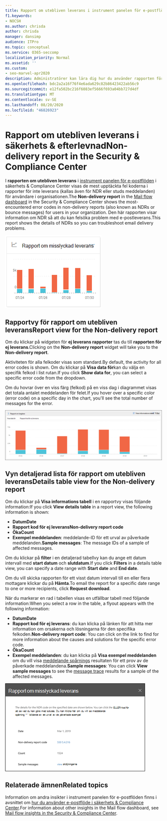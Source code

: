 ```yaml
---
title: Rapport om utebliven leverans i instrument panelen för e-postflöde
f1.keywords:
- NOCSH
ms.author: chrisda
author: chrisda
manager: dansimp
audience: ITPro
ms.topic: conceptual
ms.service: O365-seccomp
localization_priority: Normal
ms.assetid: ''
ms.custom:
- seo-marvel-apr2020
description: Administratörer kan lära dig hur du använder rapporten för information om ej leverans i instrument panelen för e-postflöde i säkerhets & Compliance Center för att övervaka de vanligaste fel koderna i rapporter som inte kunde levereras (kallas även NDR eller studs meddelanden) från avsändare i din organisation.
ms.openlocfilehash: bdc2a2a16f76f4e6ada629c82b86423422ab56c9
ms.sourcegitcommit: e12fa502bc216f6083ef5666f693a04bb727d4df
ms.translationtype: MT
ms.contentlocale: sv-SE
ms.lasthandoff: 08/20/2020
ms.locfileid: "46826923"
---
```

# <a name="non-delivery-report-in-the-security--compliance-center"></a><span data-ttu-id="b7078-103">Rapport om utebliven leverans i säkerhets & efterlevnad</span><span class="sxs-lookup"><span data-stu-id="b7078-103">Non-delivery report in the Security & Compliance Center</span></span>

<span data-ttu-id="b7078-104">I **rapporten om utebliven leverans** i [instrument panelen för e-postflöden](mail-flow-insights-v2.md) i säkerhets & Compliance Center visas de mest upptäckta fel koderna i rapporter för inte leverans (kallas även för NDR eller studs meddelanden) för användare i organisationen.</span><span class="sxs-lookup"><span data-stu-id="b7078-104">The **Non-delivery report** in the [Mail flow dashboard](mail-flow-insights-v2.md) in the Security & Compliance Center shows the most-encountered error codes in non-delivery reports (also known as NDRs or bounce messages) for users in your organization.</span></span> <span data-ttu-id="b7078-105">Den här rapporten visar information om NDR så att du kan felsöka problem med e-postleverans.</span><span class="sxs-lookup"><span data-stu-id="b7078-105">This report shows the details of NDRs so you can troubleshoot email delivery problems.</span></span>

![Widget för rapport om utebliven leverans i instrument panelen för e-postflöde i säkerhets & efterlevnad](../../media/mfi-non-delivery-report-widget.png)

## <a name="report-view-for-the-non-delivery-report"></a><span data-ttu-id="b7078-107">Rapportvy för rapport om utebliven leverans</span><span class="sxs-lookup"><span data-stu-id="b7078-107">Report view for the Non-delivery report</span></span>

<span data-ttu-id="b7078-108">Om du klickar på widgeten för **ej leverans rapporter** tas du till **rapporten för ej leverans**.</span><span class="sxs-lookup"><span data-stu-id="b7078-108">Clicking on the **Non-delivery report** widget will take you to the **Non-delivery report**.</span></span>

<span data-ttu-id="b7078-109">Aktiviteten för alla felkoder visas som standard.</span><span class="sxs-lookup"><span data-stu-id="b7078-109">By default, the activity for all error codes is shown.</span></span> <span data-ttu-id="b7078-110">Om du klickar på **Visa data för**kan du välja en specifik felkod i list rutan.</span><span class="sxs-lookup"><span data-stu-id="b7078-110">If you click **Show data for**, you can select a specific error code from the dropdown.</span></span>

<span data-ttu-id="b7078-111">Om du hovrar över en viss färg (felkod) på en viss dag i diagrammet visas det totala antalet meddelanden för felet.</span><span class="sxs-lookup"><span data-stu-id="b7078-111">If you hover over a specific color (error code) on a specific day in the chart, you'll see the total number of messages for the error.</span></span>

![Rapportvy i rapporten icke godkänd domän](../../media/mfi-non-delivery-report-overview-view.png)

## <a name="details-table-view-for-the-non-delivery-report"></a><span data-ttu-id="b7078-113">Vyn detaljerad lista för rapport om utebliven leverans</span><span class="sxs-lookup"><span data-stu-id="b7078-113">Details table view for the Non-delivery report</span></span>

<span data-ttu-id="b7078-114">Om du klickar på **Visa informations tabell** i en rapportvy visas följande information:</span><span class="sxs-lookup"><span data-stu-id="b7078-114">If you click **View details table** in a report view, the following information is shown:</span></span>

- <span data-ttu-id="b7078-115">**Datum**</span><span class="sxs-lookup"><span data-stu-id="b7078-115">**Date**</span></span>
- <span data-ttu-id="b7078-116">**Rapport kod för ej leverans**</span><span class="sxs-lookup"><span data-stu-id="b7078-116">**Non-delivery report code**</span></span>
- <span data-ttu-id="b7078-117">**Öka**</span><span class="sxs-lookup"><span data-stu-id="b7078-117">**Count**</span></span>
- <span data-ttu-id="b7078-118">**Exempel meddelanden**: meddelande-ID för ett urval av påverkade meddelanden.</span><span class="sxs-lookup"><span data-stu-id="b7078-118">**Sample messages**: The message IDs of a sample of affected messages.</span></span>

<span data-ttu-id="b7078-119">Om du klickar på **filter** i en detaljerad tabellvy kan du ange ett datum intervall med **start datum** och **slutdatum**.</span><span class="sxs-lookup"><span data-stu-id="b7078-119">If you click **Filters** in a details table view, you can specify a date range with **Start date** and **End date**.</span></span>

<span data-ttu-id="b7078-120">Om du vill skicka rapporten för ett visst datum intervall till en eller flera mottagare klickar du på **Hämta**.</span><span class="sxs-lookup"><span data-stu-id="b7078-120">To email the report for a specific date range to one or more recipients, click **Request download**.</span></span>

<span data-ttu-id="b7078-121">När du markerar en rad i tabellen visas en utfällbar tabell med följande information:</span><span class="sxs-lookup"><span data-stu-id="b7078-121">When you select a row in the table, a flyout appears with the following information:</span></span>

- <span data-ttu-id="b7078-122">**Datum**</span><span class="sxs-lookup"><span data-stu-id="b7078-122">**Date**</span></span>
- <span data-ttu-id="b7078-123">**Rapport kod för ej leverans**: du kan klicka på länken för att hitta mer information om orsakerna och lösningarna för den specifika felkoden.</span><span class="sxs-lookup"><span data-stu-id="b7078-123">**Non-delivery report code**: You can click on the link to find for more information about the causes and solutions for the specific error code.</span></span>
- <span data-ttu-id="b7078-124">**Öka**</span><span class="sxs-lookup"><span data-stu-id="b7078-124">**Count**</span></span>
- <span data-ttu-id="b7078-125">**Exempel meddelanden**: du kan klicka på **Visa exempel meddelanden** om du vill visa [meddelande spårnings](message-trace-scc.md) resultaten för ett prov av de påverkade meddelandena.</span><span class="sxs-lookup"><span data-stu-id="b7078-125">**Sample messages**: You can click **View sample messages** to see the [message trace](message-trace-scc.md) results for a sample of the affected messages.</span></span>

![Utfällda detaljer när du har markerat en rad i Tabellvy i rapporten för ej leverans](../../media/mfi-non-delivery-report-details-flyout.png)

## <a name="related-topics"></a><span data-ttu-id="b7078-127">Relaterade ämnen</span><span class="sxs-lookup"><span data-stu-id="b7078-127">Related topics</span></span>

<span data-ttu-id="b7078-128">Information om andra insikter i instrument panelen för e-postflöden finns i avsnittet om [hur du använder e-postflöde i säkerhets & Compliance Center](mail-flow-insights-v2.md).</span><span class="sxs-lookup"><span data-stu-id="b7078-128">For information about other insights in the Mail flow dashboard, see [Mail flow insights in the Security & Compliance Center](mail-flow-insights-v2.md).</span></span>
